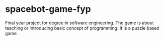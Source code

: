 # spacebot-game-fyp
Final year project for degree in software engineering. The game is about teaching or introducing basic concept of programming.
It is a puzzle based game
